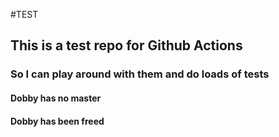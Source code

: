 #TEST
## This is a test repo for Github Actions
### So I can play around with them and do loads of tests
#### Dobby has no master
#### Dobby has been freed
